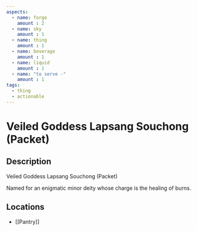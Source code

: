 ```yaml
---
aspects: 
  - name: forge
    amount : 2
  - name: sky
    amount : 1
  - name: thing
    amount : 1
  - name: beverage
    amount : 1
  - name: liquid
    amount : 1
  - name: "to serve -"
    amount : 1
tags:
  - thing
  - actionable
---
```


# Veiled Goddess Lapsang Souchong (Packet)

## Description
Veiled Goddess Lapsang Souchong  (Packet)

Named for an enigmatic minor deity whose charge is the healing of burns.
## Locations
- [[Pantry]]